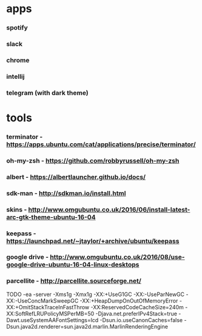 # apps
### spotify
### slack
### chrome
### intellij
### telegram (with dark theme)
# tools
### terminator - https://apps.ubuntu.com/cat/applications/precise/terminator/
### oh-my-zsh - https://github.com/robbyrussell/oh-my-zsh
### albert - https://albertlauncher.github.io/docs/
### sdk-man - http://sdkman.io/install.html
### skins - http://www.omgubuntu.co.uk/2016/06/install-latest-arc-gtk-theme-ubuntu-16-04
### keepass - https://launchpad.net/~jtaylor/+archive/ubuntu/keepass
### google drive - http://www.omgubuntu.co.uk/2016/08/use-google-drive-ubuntu-16-04-linux-desktops
### parcellite - http://parcellite.sourceforge.net/


TODO
-ea
-server
-Xms1g
-Xmx1g
-XX:+UseG1GC
-XX:-UseParNewGC
-XX:-UseConcMarkSweepGC
-XX:+HeapDumpOnOutOfMemoryError
-XX:+OmitStackTraceInFastThrow
-XX:ReservedCodeCacheSize=240m
-XX:SoftRefLRUPolicyMSPerMB=50
-Djava.net.preferIPv4Stack=true
-Dawt.useSystemAAFontSettings=lcd
-Dsun.io.useCanonCaches=false
-Dsun.java2d.renderer=sun.java2d.marlin.MarlinRenderingEngine

